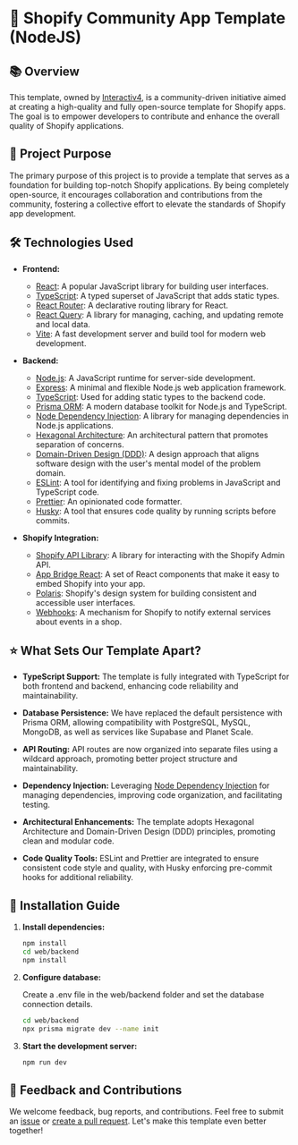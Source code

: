 # 🚀 Shopify Community App Template (NodeJS)

## 📚 Overview

This template, owned by [Interactiv4](https://github.com/Interactiv4), is a community-driven initiative aimed at creating a high-quality and fully open-source template for Shopify apps. The goal is to empower developers to contribute and enhance the overall quality of Shopify applications.

## 🎯 Project Purpose

The primary purpose of this project is to provide a template that serves as a foundation for building top-notch Shopify applications. By being completely open-source, it encourages collaboration and contributions from the community, fostering a collective effort to elevate the standards of Shopify app development.

## 🛠️ Technologies Used

- **Frontend:**
    - [React](https://reactjs.org/): A popular JavaScript library for building user interfaces.
    - [TypeScript](https://www.typescriptlang.org/): A typed superset of JavaScript that adds static types.
    - [React Router](https://reactrouter.com/): A declarative routing library for React.
    - [React Query](https://react-query.tanstack.com/): A library for managing, caching, and updating remote and local data.
    - [Vite](https://vitejs.dev/): A fast development server and build tool for modern web development.

- **Backend:**
    - [Node.js](https://nodejs.org/): A JavaScript runtime for server-side development.
    - [Express](https://expressjs.com/): A minimal and flexible Node.js web application framework.
    - [TypeScript](https://www.typescriptlang.org/): Used for adding static types to the backend code.
    - [Prisma ORM](https://www.prisma.io/): A modern database toolkit for Node.js and TypeScript.
    - [Node Dependency Injection](https://github.com/zazoomauro/node-dependency-injection/): A library for managing dependencies in Node.js applications.
    - [Hexagonal Architecture](https://en.wikipedia.org/wiki/Hexagonal_architecture_(software)): An architectural pattern that promotes separation of concerns.
    - [Domain-Driven Design (DDD)](https://dddcommunity.org/): A design approach that aligns software design with the user's mental model of the problem domain.
    - [ESLint](https://eslint.org/): A tool for identifying and fixing problems in JavaScript and TypeScript code.
    - [Prettier](https://prettier.io/): An opinionated code formatter.
    - [Husky](https://typicode.github.io/husky/): A tool that ensures code quality by running scripts before commits.

- **Shopify Integration:**
    - [Shopify API Library](https://shopify.dev/docs/admin-api): A library for interacting with the Shopify Admin API.
    - [App Bridge React](https://shopify.dev/tools/app-bridge/react): A set of React components that make it easy to embed Shopify into your app.
    - [Polaris](https://polaris.shopify.com/): Shopify's design system for building consistent and accessible user interfaces.
    - [Webhooks](https://shopify.dev/tutorials/manage-webhooks): A mechanism for Shopify to notify external services about events in a shop.

## ⭐ What Sets Our Template Apart?

- **TypeScript Support:** The template is fully integrated with TypeScript for both frontend and backend, enhancing code reliability and maintainability.


- **Database Persistence:** We have replaced the default persistence with Prisma ORM, allowing compatibility with PostgreSQL, MySQL, MongoDB, as well as services like Supabase and Planet Scale.


- **API Routing:** API routes are now organized into separate files using a wildcard approach, promoting better project structure and maintainability.


- **Dependency Injection:** Leveraging [Node Dependency Injection](https://github.com/zazoomauro/node-dependency-injection/) for managing dependencies, improving code organization, and facilitating testing.


- **Architectural Enhancements:** The template adopts Hexagonal Architecture and Domain-Driven Design (DDD) principles, promoting clean and modular code.


- **Code Quality Tools:** ESLint and Prettier are integrated to ensure consistent code style and quality, with Husky enforcing pre-commit hooks for additional reliability.

## 🚀 Installation Guide

1. **Install dependencies:**
   ```bash
   npm install
   cd web/backend
   npm install
   ```
   
2. **Configure database:**

    Create a .env file in the web/backend folder and set the database connection details.
    ```bash
    cd web/backend
    npx prisma migrate dev --name init
    ```
   
3. **Start the development server:** 
   ```bash
   npm run dev
   ```

## 🤝 Feedback and Contributions
We welcome feedback, bug reports, and contributions. Feel free to submit an [issue](https://github.com/interactiv4/shopify-node-app-template/issues) or [create a pull request](https://github.com/interactiv4/shopify-node-app-template/pulls). Let's make this template even better together!

